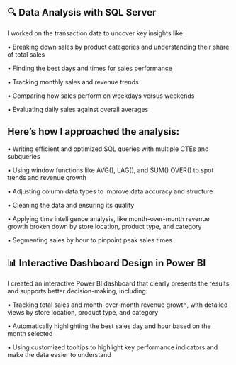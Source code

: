 🔍 Data Analysis with SQL Server
--

I worked on the transaction data to uncover key insights like:

•	Breaking down sales by product categories and understanding their share of total sales

•	Finding the best days and times for sales performance

•	Tracking monthly sales and revenue trends

•	Comparing how sales perform on weekdays versus weekends

•	Evaluating daily sales against overall averages



Here’s how I approached the analysis:
--

•	Writing efficient and optimized SQL queries with multiple CTEs and subqueries

•	Using window functions like AVG(), LAG(), and SUM() OVER() to spot trends and revenue growth

•	Adjusting column data types to improve data accuracy and structure

•	Cleaning the data and ensuring its quality

•	Applying time intelligence analysis, like month-over-month revenue growth broken down by store location, product type, and category

•	Segmenting sales by hour to pinpoint peak sales times


📊 Interactive Dashboard Design in Power BI
--

I created an interactive Power BI dashboard that clearly presents the results and supports better decision-making, including:

•	Tracking total sales and month-over-month revenue growth, with detailed views by store location, product type, and category

•	Automatically highlighting the best sales day and hour based on the month selected

•	Using customized tooltips to highlight key performance indicators and make the data easier to understand

